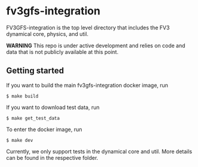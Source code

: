 
# fv3gfs-integration

FV3GFS-integration is the top level directory that includes the FV3 dynamical core, physics, and util.

**WARNING** This repo is under active development and relies on code and data that is not publicly available at this point.

## Getting started

If you want to build the main fv3gfs-integration docker image, run

 ```shell
$ make build
```

If you want to download test data, run

```shell
$ make get_test_data
```

To enter the docker image, run

```shell
$ make dev
```

Currently, we only support tests in the dynamical core and util. More details can be found in the respective folder. 